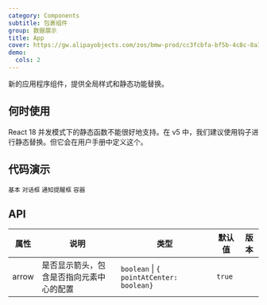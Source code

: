 ```yaml
---
category: Components
subtitle: 包裹组件
group: 数据展示
title: App
cover: https://gw.alipayobjects.com/zos/bmw-prod/cc3fcbfa-bf5b-4c8c-8a3d-c3f8388c75e8.svg
demo:
  cols: 2
---
```


新的应用程序组件，提供全局样式和静态功能替换。

## 何时使用

React 18 并发模式下的静态函数不能很好地支持。在 v5 中，我们建议使用钩子进行静态替换。但它会在用户手册中定义这个。

## 代码演示

<!-- prettier-ignore -->
<code src="./demo/basic.tsx">基本</code>
<code src="./demo/modal.tsx">对话框</code>
<code src="./demo/notification.tsx">通知提醒框</code>
<code src="./demo/wrap.tsx">容器</code>

## API

| 属性 | 说明 | 类型 | 默认值 | 版本 |
| --- | --- | --- | --- | --- |
| arrow | 是否显示箭头，包含是否指向元素中心的配置 | `boolean` \| `{ pointAtCenter: boolean}` | `true` |  |
